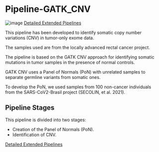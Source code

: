 # Pipeline-GATK_CNV

![image](https://github.com/cmasotti-Lab/Pipeline_Gatk-CNV/assets/11162991/71bfc5e6-c512-4db2-bc8d-5e0e06231686)
[Detailed Extended Pipelines](https://drive.google.com/file/d/100eEe_oiofVWKpySCTJfEtS2OvwRBM9m/view?usp=sharing)

This pipeline has been developed to identify somatic copy number variations (CNV) in tumor-only exome data.

The samples used are from the locally advanced rectal cancer project.

The pipeline is based on the GATK CNV approach for identifying somatic mutations in tumor samples in the presence of normal controls.

GATK CNV uses a Panel of Normals (PoN) with unrelated samples to separate germline variants from somatic ones.

To develop the PoN, we used samples from 100 non-cancer individuals from the SARS-CoV2-Brasil project (SECOLIN, et al. 2021).


## Pipeline Stages

This pipeline is divided into two stages:

- Creation of the Panel of Normals (PoN).
- Identification of CNV.

[Detailed Extended Pipelines](https://drive.google.com/file/d/100eEe_oiofVWKpySCTJfEtS2OvwRBM9m/view?usp=sharing)
